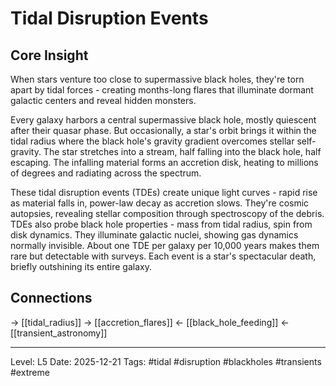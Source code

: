 # Tidal Disruption Events

## Core Insight
When stars venture too close to supermassive black holes, they're torn apart by tidal forces - creating months-long flares that illuminate dormant galactic centers and reveal hidden monsters.

Every galaxy harbors a central supermassive black hole, mostly quiescent after their quasar phase. But occasionally, a star's orbit brings it within the tidal radius where the black hole's gravity gradient overcomes stellar self-gravity. The star stretches into a stream, half falling into the black hole, half escaping. The infalling material forms an accretion disk, heating to millions of degrees and radiating across the spectrum.

These tidal disruption events (TDEs) create unique light curves - rapid rise as material falls in, power-law decay as accretion slows. They're cosmic autopsies, revealing stellar composition through spectroscopy of the debris. TDEs also probe black hole properties - mass from tidal radius, spin from disk dynamics. They illuminate galactic nuclei, showing gas dynamics normally invisible. About one TDE per galaxy per 10,000 years makes them rare but detectable with surveys. Each event is a star's spectacular death, briefly outshining its entire galaxy.

## Connections
→ [[tidal_radius]]
→ [[accretion_flares]]
← [[black_hole_feeding]]
← [[transient_astronomy]]

---
Level: L5
Date: 2025-12-21
Tags: #tidal #disruption #blackholes #transients #extreme